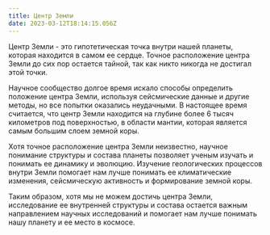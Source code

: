 ```yaml
---
title: Центр Земли
date: 2023-03-12T18:14:15.056Z
---
```

<!--StartFragment-->

Центр Земли - это гипотетическая точка внутри нашей планеты, которая находится в самом ее сердце. Точное расположение центра Земли до сих пор остается тайной, так как никто никогда не достигал этой точки.

Научное сообщество долгое время искало способы определить положение центра Земли, используя сейсмические данные и другие методы, но все попытки оказались неудачными. В настоящее время считается, что центр Земли находится на глубине более 6 тысяч километров под поверхностью, в области мантии, которая является самым большим слоем земной коры.

Хотя точное расположение центра Земли неизвестно, научное понимание структуры и состава планеты позволяет ученым изучать и понимать ее динамику и эволюцию. Изучение геологических процессов внутри Земли помогает нам лучше понимать ее климатические изменения, сейсмическую активность и формирование земной коры.

Таким образом, хотя мы не можем достичь центра Земли, исследование ее внутренней структуры и состава остается важным направлением научных исследований и помогает нам лучше понимать нашу планету и ее место в космосе.

<!--EndFragment-->